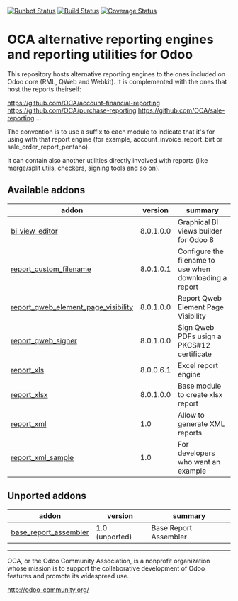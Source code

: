 [![Runbot Status](https://runbot.odoo-community.org/runbot/badge/flat/143/8.0.svg)](https://runbot.odoo-community.org/runbot/repo/github-com-oca-reporting-engine-143)
[![Build Status](https://travis-ci.org/OCA/reporting-engine.svg?branch=8.0)](https://travis-ci.org/OCA/reporting-engine)
[![Coverage Status](https://img.shields.io/coveralls/OCA/reporting-engine.svg)](https://coveralls.io/r/OCA/reporting-engine?branch=8.0)

OCA alternative reporting engines and reporting utilities for Odoo
==================================================================

This repository hosts alternative reporting engines to the ones included on Odoo core (RML, QWeb and Webkit). It is complemented with the ones that host the reports theirself:

https://github.com/OCA/account-financial-reporting
https://github.com/OCA/purchase-reporting
https://github.com/OCA/sale-reporting
...

The convention is to use a suffix to each module to indicate that it's for using with that report engine (for example, account_invoice_report_birt or sale_order_report_pentaho).

It can contain also another utilities directly involved with reports (like merge/split utils, checkers, signing tools and so on).

[//]: # (addons)
Available addons
----------------
addon | version | summary
--- | --- | ---
[bi_view_editor](bi_view_editor/) | 8.0.1.0.0 | Graphical BI views builder for Odoo 8
[report_custom_filename](report_custom_filename/) | 8.0.1.0.1 | Configure the filename to use when downloading a report
[report_qweb_element_page_visibility](report_qweb_element_page_visibility/) | 8.0.1.0.0 | Report Qweb Element Page Visibility
[report_qweb_signer](report_qweb_signer/) | 8.0.1.0.0 | Sign Qweb PDFs usign a PKCS#12 certificate
[report_xls](report_xls/) | 8.0.0.6.1 | Excel report engine
[report_xlsx](report_xlsx/) | 8.0.1.0.0 | Base module to create xlsx report
[report_xml](report_xml/) | 1.0 | Allow to generate XML reports
[report_xml_sample](report_xml_sample/) | 1.0 | For developers who want an example

Unported addons
---------------
addon | version | summary
--- | --- | ---
[base_report_assembler](base_report_assembler/) | 1.0 (unported) | Base Report Assembler

[//]: # (end addons)

----

OCA, or the Odoo Community Association, is a nonprofit organization whose 
mission is to support the collaborative development of Odoo features and 
promote its widespread use.

http://odoo-community.org/
